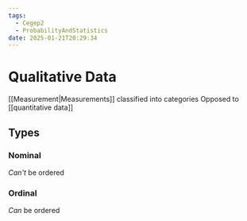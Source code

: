 ```yaml
---
tags:
  - Cegep2
  - ProbabilityAndStatistics
date: 2025-01-21T20:29:34
---
```


# Qualitative Data

[[Measurement|Measurements]] classified into categories
Opposed to [[quantitative data]]

## Types

### Nominal

*Can't* be ordered

### Ordinal

*Can* be ordered